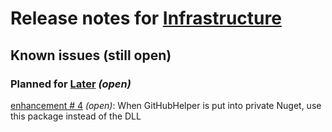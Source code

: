 # Release notes for [Infrastructure](https://github.com/lbugnion/ReleaseNotesMaker/projects/2)

## Known issues (still open)

### Planned for [Later](https://github.com/lbugnion/ReleaseNotesMaker/milestone/2) *(open)*

[enhancement # 4](https://github.com/lbugnion/ReleaseNotesMaker/issues/4) *(open)*: When GitHubHelper is put into private Nuget, use this package instead of the DLL

